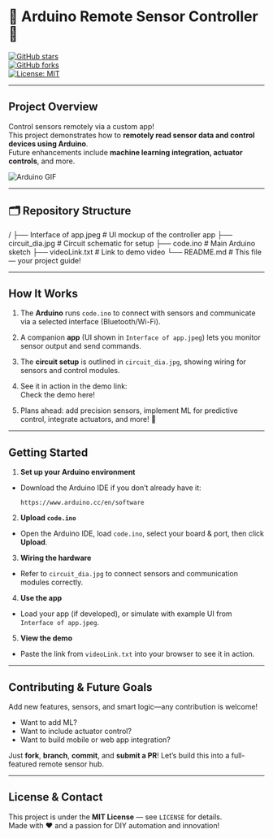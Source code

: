# 🤖 Arduino Remote Sensor Controller 🌟

[![GitHub stars](https://img.shields.io/github/stars/RAGxPhoenix/Arduino-project?style=social)](https://github.com/RAGxPhoenix/Arduino-project/stargazers)  
[![GitHub forks](https://img.shields.io/github/forks/RAGxPhoenix/Arduino-project?style=social)](https://github.com/RAGxPhoenix/Arduino-project/network/members)  
[![License: MIT](https://img.shields.io/badge/License-MIT-yellow.svg)](LICENSE)

---

##  Project Overview

Control sensors remotely via a custom app!  
This project demonstrates how to **remotely read sensor data and control devices using Arduino**.  
Future enhancements include **machine learning integration, actuator controls**, and more.  

![Arduino GIF](https://media.giphy.com/media/mFDWuDppjQJjite6FS/giphy.gif)


---

## 🗂️ Repository Structure

/
├── Interface of app.jpeg # UI mockup of the controller app
├── circuit_dia.jpg # Circuit schematic for setup
├── code.ino # Main Arduino sketch
├── videoLink.txt # Link to demo video
└── README.md # This file — your project guide!


---

##  How It Works

1. The **Arduino** runs `code.ino` to connect with sensors and communicate via a selected interface (Bluetooth/Wi-Fi).  
2. A companion **app** (UI shown in `Interface of app.jpeg`) lets you monitor sensor output and send commands.  
3. The **circuit setup** is outlined in `circuit_dia.jpg`, showing wiring for sensors and control modules.  
4. See it in action in the demo link:  
Check the demo here!


5. Plans ahead: add precision sensors, implement ML for predictive control, integrate actuators, and more! 🚀

---

##  Getting Started

1. **Set up your Arduino environment**
- Download the Arduino IDE if you don’t already have it:  
  ```plaintext
  https://www.arduino.cc/en/software
  ```

2. **Upload `code.ino`**
- Open the Arduino IDE, load `code.ino`, select your board & port, then click **Upload**.

3. **Wiring the hardware**
- Refer to `circuit_dia.jpg` to connect sensors and communication modules correctly.

4. **Use the app**
- Load your app (if developed), or simulate with example UI from `Interface of app.jpeg`.

5. **View the demo**
- Paste the link from `videoLink.txt` into your browser to see it in action.

---

##  Contributing & Future Goals

Add new features, sensors, and smart logic—any contribution is welcome!

- Want to add ML?
- Want to include actuator control?
- Want to build mobile or web app integration?

Just **fork**, **branch**, **commit**, and **submit a PR**! Let’s build this into a full-featured remote sensor hub.

---

##  License & Contact

This project is under the **MIT License** — see `LICENSE` for details.  
Made with ❤️ and a passion for DIY automation and innovation!
